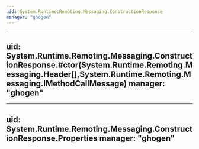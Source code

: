 ```yaml
---
uid: System.Runtime.Remoting.Messaging.ConstructionResponse
manager: "ghogen"
---
```


---
uid: System.Runtime.Remoting.Messaging.ConstructionResponse.#ctor(System.Runtime.Remoting.Messaging.Header[],System.Runtime.Remoting.Messaging.IMethodCallMessage)
manager: "ghogen"
---

---
uid: System.Runtime.Remoting.Messaging.ConstructionResponse.Properties
manager: "ghogen"
---
